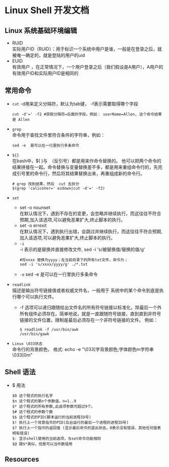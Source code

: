 # Linux Shell 开发文档

## Linux 系统基础环境编辑
* RUID  
    实际用户ID（RUID）：用于标识一个系统中用户是谁，一般是在登录之后，就被唯一确定的，就是登陆的用户的uid
* EUID  
    有效用户 ，在正常情况下，一个用户登录之后（我们假设是A用户），A用户的有效用户ID和实际用户ID是相同的
## 常用命令

* `cut`
-d用来定义分隔符，默认为tab键，
-f表示需要取得哪个字段
    ```shell script
    cut -d'=' -f2 #获取分隔符=后面的字段，例如： userName=Allen, 这个命令结果是 Allen
    ```

* `grep`  
    命令用于查找文件里符合条件的字符串，例如：
    ```shell script
    sed -e  是可以在一行里执行多条命令 
    ```


* `${}`  
    在bash中，$( )与` `（反引号）都是用来作命令替换的。 他可以把两个命令的结果拼接在一起。命令替换与变量替换差不多，都是用来重组命令行的，先完成引号里的命令行，然后将其结果替换出来，再重组成新的命令行。
    ```shell script
    # grep 找到结果，然后  cut 去拆分
    $(grep 'calicoVer=' ezdown|cut -d'=' -f2)
    ```
*  `set`
    * set -o nounset  
    在默认情况下，遇到不存在的变更，会忽略并继续执行，而这往往不符合预期,加入该选项,可以避免恶果扩大,终止脚本的执行。
    * set -o errexit  
    在默认情况下，遇到执行出错，会跳过并继续执行，而这往往不符合预期,加入该选项,可以避免恶果扩大,终止脚本的执行。
    * `-i`  
    -i 表示的是替换并直接修改文件, sed -i 's/被替换值/替换的值/g'
        ```shell script
        #将xxxx 替换为yyyy；在当前目录下的所有txt文件，命令为；
        sed -i 's/xxxx/yyyy/g' ./*.txt
        ```
    * `-e`
    sed -e  是可以在一行里执行多条命令 
* `readlink`  
    描述是输出符号链接值或者权威文件名，一般用于 系统中的某个命令到底是执行哪个可以执行文件。   
    * -f 选项可以递归跟随给出文件名的所有符号链接以标准化，除最后一个外所有组件必须存在。简单地说，就是一直跟随符号链接，直到直到非符号链接的文件位置，限制是最后必须存在一个非符号链接的文件。
    例如：
        ```shell script
        $ readlink -f /usr/bin/awk  
        /usr/bin/gawk 
        ```
* `Linux \033状态 `  
   命令行的背景颜色，
   格式: echo -e "\033[字背景颜色;字体颜色m字符串\033[0m" 
      
## Shell 语法
* $ 用法
    ```shell script
    $0 这个程式的执行名字
    $n 这个程式的第n个参数值，n=1..9
    $* 这个程式的所有参数,此选项参数可超过9个。
    $# 这个程式的参数个数
    $$ 这个程式的PID(脚本运行的当前进程ID号)
    $! 执行上一个背景指令的PID(后台运行的最后一个进程的进程ID号)
    $? 执行上一个指令的返回值 (显示最后命令的退出状态。0表示没有错误，其他任何值表明有错误)
    $- 显示shell使用的当前选项，与set命令功能相同
    $@ 跟$*类似，但是可以当作数组用
    ```





## Resources


